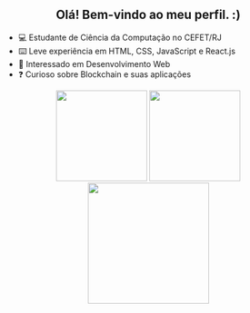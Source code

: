 <h2 align="center">Olá! Bem-vindo ao meu perfil. :)</h2>

- 💻 Estudante de Ciência da Computação no CEFET/RJ
- ⌨️ Leve experiência em HTML, CSS, JavaScript e React.js
- 👀 Interessado em Desenvolvimento Web
- ❓ Curioso sobre Blockchain e suas aplicações

<div align="center">
  <img height=160rm src="https://github-readme-stats.vercel.app/api?username=dynorph&theme=dark&show_icons=true">
  <img height=160rm src="https://github-readme-stats.vercel.app/api/top-langs/?username=dynorph&theme=dark&layout=compact">
  <a href="https://holopin.io/@dynorph">
    <img height=213rm src="https://holopin.me/dynorph">
  </a>
</div>
